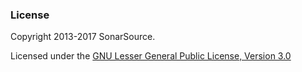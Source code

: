 ### License

Copyright 2013-2017 SonarSource.

Licensed under the [GNU Lesser General Public License, Version 3.0](http://www.gnu.org/licenses/lgpl.txt)